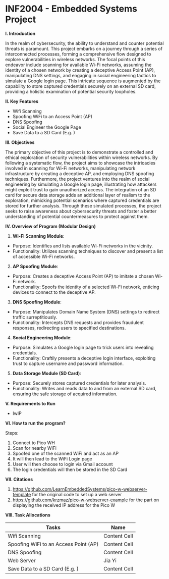 # INF2004 - Embedded Systems Project
**I. Introduction**

In the realm of cybersecurity, the ability to understand and counter potential threats is paramount. This project embarks on a journey through a series of interconnected processes, forming a comprehensive flow designed to explore vulnerabilities in wireless networks. The focal points of this endeavor include scanning for available Wi-Fi networks, assuming the identity of a chosen network by creating a deceptive Access Point (AP), manipulating DNS settings, and engaging in social engineering tactics to simulate a Google login page. This intricate sequence is augmented by the capability to store captured credentials securely on an external SD card, providing a holistic examination of potential security loopholes.

**II. Key Features**

- Wifi Scanning
- Spoofing WiFi to an Access Point (AP)
- DNS Spoofing
- Social Engineer the Google Page 
- Save Data to a SD Card (E.g. )

**III. Objectives**

The primary objective of this project is to demonstrate a controlled and ethical exploration of security vulnerabilities within wireless networks. By following a systematic flow, the project aims to showcase the intricacies involved in scanning for Wi-Fi networks, manipulating network infrastructure by creating a deceptive AP, and employing DNS spoofing techniques. Furthermore, the project ventures into the realm of social engineering by simulating a Google login page, illustrating how attackers might exploit trust to gain unauthorized access. The integration of an SD card for secure data storage adds an additional layer of realism to the exploration, mimicking potential scenarios where captured credentials are stored for further analysis. Through these simulated processes, the project seeks to raise awareness about cybersecurity threats and foster a better understanding of potential countermeasures to protect against them.

**IV. Overview of Program (Modular Design)**

1. **Wi-Fi Scanning Module**:

- Purpose: Identifies and lists available Wi-Fi networks in the vicinity.
- Functionality: Utilizes scanning techniques to discover and present a list of accessible Wi-Fi networks.

2. **AP Spoofing Module**:

- Purpose: Creates a deceptive Access Point (AP) to imitate a chosen Wi-Fi network.
- Functionality: Spoofs the identity of a selected Wi-Fi network, enticing devices to connect to the deceptive AP.

3. **DNS Spoofing Module**:

- Purpose: Manipulates Domain Name System (DNS) settings to redirect traffic surreptitiously.
- Functionality: Intercepts DNS requests and provides fraudulent responses, redirecting users to specified destinations.

4. **Social Engineering Module**:

- Purpose: Simulates a Google login page to trick users into revealing credentials.
- Functionality: Craftily presents a deceptive login interface, exploiting trust to capture username and password information.

5. **Data Storage Module (SD Card)**:

- Purpose: Securely stores captured credentials for later analysis.
- Functionality: Writes and reads data to and from an external SD card, ensuring the safe storage of acquired information.

**V. Requirements to Run**

- lwIP 

**VI. How to run the program?**

Steps:
1. Connect to Pico WH
2. Scan for nearby WiFi
3. Spoofed one of the scanned WiFi and act as an AP
4. It will then lead to the WiFi Login page
5. User will then choose to login via Gmail account
6. The login credentials will then be stored in the SD Card

**VII. Citations**

1. https://github.com/LearnEmbeddedSystems/pico-w-webserver-template for the original code to set up a web server
2. https://github.com/krzmaz/pico-w-webserver-example for the part on displaying the received IP address for the Pico W

**VIII. Task Allocations**

| Tasks  | Name |
| ------------- | ------------- |
| Wifi Scanning  | Content Cell  |
| Spoofing WiFi to an Access Point (AP)  | Content Cell  |
| DNS Spoofing  | Content Cell  |
| Web Server | Jia  Yi |
| Save Data to a SD Card (E.g. )  | Content Cell  |
